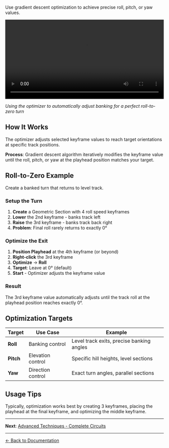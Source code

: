 Use gradient descent optimization to achieve precise roll, pitch, or yaw values.

<video width="100%" controls>
  <source src="../images/roll-to-zero.mp4" type="video/mp4">
  Your browser does not support the video tag.
</video>

_Using the optimizer to automatically adjust banking for a perfect roll-to-zero turn_

## How It Works

The optimizer adjusts selected keyframe values to reach target orientations at specific track positions.

**Process**: Gradient descent algorithm iteratively modifies the keyframe value until the roll, pitch, or yaw at the playhead position matches your target.

## Roll-to-Zero Example

Create a banked turn that returns to level track.

### Setup the Turn

1. **Create** a Geometric Section with 4 roll speed keyframes
2. **Lower** the 2nd keyframe - banks track left
3. **Raise** the 3rd keyframe - banks track back right
4. **Problem**: Final roll rarely returns to exactly 0°

### Optimize the Exit

1. **Position Playhead** at the 4th keyframe (or beyond)
2. **Right-click** the 3rd keyframe
3. **Optimize** → **Roll**
4. **Target**: Leave at 0° (default)
5. **Start** - Optimizer adjusts the keyframe value

### Result

The 3rd keyframe value automatically adjusts until the track roll at the playhead position reaches exactly 0°.

## Optimization Targets

| Target    | Use Case          | Example                                   |
| --------- | ----------------- | ----------------------------------------- |
| **Roll**  | Banking control   | Level track exits, precise banking angles |
| **Pitch** | Elevation control | Specific hill heights, level sections     |
| **Yaw**   | Direction control | Exact turn angles, parallel sections      |

## Usage Tips

Typically, optimization works best by creating 3 keyframes, placing the playhead at the final keyframe, and optimizing the middle keyframe.

---

**Next**: [Advanced Techniques - Complete Circuits](complete-circuits.md)

---

[← Back to Documentation](../)
